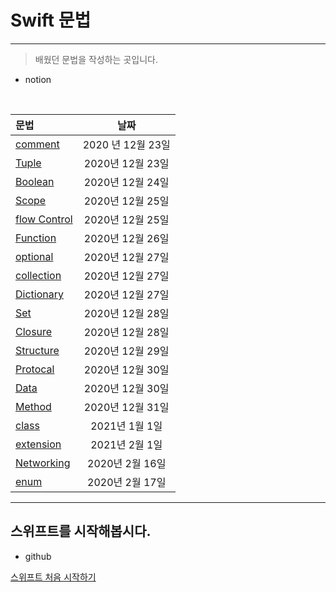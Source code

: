 # Swift 문법
--------
> 배웠던 문법을 작성하는 곳입니다.


 - notion
<br>

| 문법 | 날짜 | 
| :----------------- | :-----------:  |
|[comment](https://www.notion.so/Comment-e9702aa680fb4a59b97d197e69a25951) | 2020 년 12월 23일 | 
|[Tuple](https://www.notion.so/Tuple-85d63bf280f147b2bbfdce6933f0de5e)| 2020년 12월 23일 | 
|[Boolean](https://www.notion.so/Boolean-c7a22397a453424c8871a6f79af3915c)| 2020년 12월 24일   | 
|[Scope](https://www.notion.so/Scope-944cdee79ff0431d9551059bb67ce68e)| 2020년 12월 25일| 
|[flow Control](https://www.notion.so/Flow-Control-a91ccdde52c043318a96d6e5a0755abd)| 2020년 12월 25일|
|[Function](https://www.notion.so/Function-be84b56f8898435ca364c0eb187ade56)|2020년 12월 26일|
|[optional](https://www.notion.so/Optional-f1165da88ce04c789cbe2c469c6bfe5c)|2020년 12월 27일|
|[collection](https://www.notion.so/Array-a3d404878db948038e731212c60690bc)|2020년 12월 27일 |
|[Dictionary](https://www.notion.so/Dictionary-f28c8430fdac401e84dca8f470701180)|2020년 12월 27일 |
|[Set](https://www.notion.so/Set-c3e49b06347e48fb9455897abb99c451)|2020년 12월 28일|
|[Closure](https://www.notion.so/Closure-c3535a066ce94088a29d9d9ef5928915)|2020년 12월 28일|
|[Structure](https://www.notion.so/Structure-536874f3c947455eb5098856c50ad476)|2020년 12월 29일|
|[Protocal](https://www.notion.so/Protocol-d618f320892c4624a29460540690c2c4)|2020년 12월 30일|
|[Data](https://www.notion.so/Properties-d29442ea05154bfa998a231c2a8d6427)|2020년 12월 30일|
|[Method](https://www.notion.so/Method-f3cb4ed5c37b4892a4d3d16b182db011)|2020년 12월 31일|
|[class](https://www.notion.so/Class-b943226276da495dae3b9c11a11f08de)| 2021년 1월 1일|
|[extension](https://www.notion.so/extension-4329ad4005754d99a843868c4d59611e)|2021년 2월 1일|
|[Networking](https://www.notion.so/Networking-5fd36d4c475b479ebdb5e99807da275b)|2020년 2월 16일|
|[enum](https://www.notion.so/enum-4e111ea07eb847e79408e2a00ce0a4f9)|2020년 2월 17일|


______

## 스위프트를 시작해봅시다.

- github

[스위프트 처음 시작하기]()